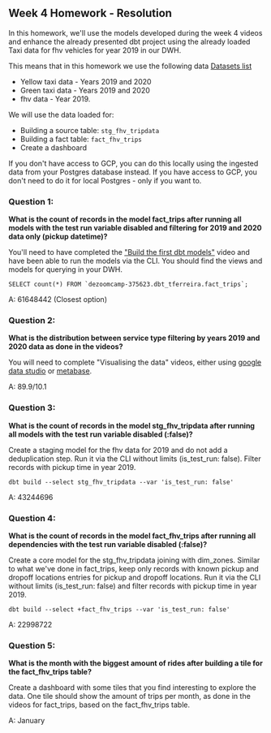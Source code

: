 ## Week 4 Homework - Resolution

In this homework, we'll use the models developed during the week 4 videos and enhance the already presented dbt project using the already loaded Taxi data for fhv vehicles for year 2019 in our DWH.

This means that in this homework we use the following data [Datasets list](https://github.com/DataTalksClub/nyc-tlc-data/)
* Yellow taxi data - Years 2019 and 2020
* Green taxi data - Years 2019 and 2020 
* fhv data - Year 2019. 

We will use the data loaded for:

* Building a source table: `stg_fhv_tripdata`
* Building a fact table: `fact_fhv_trips`
* Create a dashboard 

If you don't have access to GCP, you can do this locally using the ingested data from your Postgres database
instead. If you have access to GCP, you don't need to do it for local Postgres -
only if you want to.

### Question 1: 

**What is the count of records in the model fact_trips after running all models with the test run variable disabled and filtering for 2019 and 2020 data only (pickup datetime)?** 

You'll need to have completed the ["Build the first dbt models"](https://www.youtube.com/watch?v=UVI30Vxzd6c) video and have been able to run the models via the CLI. 
You should find the views and models for querying in your DWH.

```
SELECT count(*) FROM `dezoomcamp-375623.dbt_tferreira.fact_trips`;
```

A: 61648442 (Closest option)

### Question 2: 

**What is the distribution between service type filtering by years 2019 and 2020 data as done in the videos?**

You will need to complete "Visualising the data" videos, either using [google data studio](https://www.youtube.com/watch?v=39nLTs74A3E) or [metabase](https://www.youtube.com/watch?v=BnLkrA7a6gM). 


A: 89.9/10.1

### Question 3: 

**What is the count of records in the model stg_fhv_tripdata after running all models with the test run variable disabled (:false)?**  

Create a staging model for the fhv data for 2019 and do not add a deduplication step. Run it via the CLI without limits (is_test_run: false).
Filter records with pickup time in year 2019.

```
dbt build --select stg_fhv_tripdata --var 'is_test_run: false'
```

A: 43244696


### Question 4: 

**What is the count of records in the model fact_fhv_trips after running all dependencies with the test run variable disabled (:false)?**  

Create a core model for the stg_fhv_tripdata joining with dim_zones.
Similar to what we've done in fact_trips, keep only records with known pickup and dropoff locations entries for pickup and dropoff locations. 
Run it via the CLI without limits (is_test_run: false) and filter records with pickup time in year 2019.

```
dbt build --select +fact_fhv_trips --var 'is_test_run: false'
```

A: 22998722

### Question 5: 

**What is the month with the biggest amount of rides after building a tile for the fact_fhv_trips table?**

Create a dashboard with some tiles that you find interesting to explore the data. One tile should show the amount of trips per month, as done in the videos for fact_trips, based on the fact_fhv_trips table.

A: January
